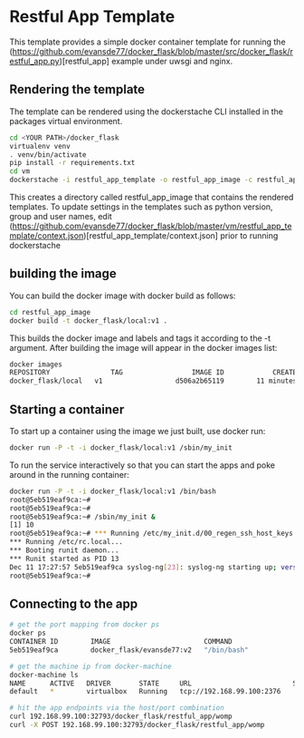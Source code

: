 # Restful App Template 

This template provides a simple docker container template for running the (https://github.com/evansde77/docker_flask/blob/master/src/docker_flask/restful_app.py)[restful_app] example under uwsgi and nginx. 

## Rendering the template 

The template can be rendered using the dockerstache CLI installed in the packages virtual environment. 

```bash 
cd <YOUR PATH>/docker_flask
virtualenv venv 
. venv/bin/activate
pip install -r requirements.txt
cd vm
dockerstache -i restful_app_template -o restful_app_image -c restful_app_template/context.json
```

This creates a directory called restful_app_image that contains the rendered templates. 
To update settings in the templates such as python version, group and user names, edit (https://github.com/evansde77/docker_flask/blob/master/vm/restful_app_template/context.json)[restful_app_template/context.json] prior to running dockerstache


## building the image

You can build the docker image with docker build as follows:

```bash
cd restful_app_image
docker build -t docker_flask/local:v1 .
```

This builds the docker image and labels and tags it according to the -t argument. After building the image will appear in the docker images list:

```bash
docker images
REPOSITORY               TAG                 IMAGE ID            CREATED             VIRTUAL SIZE
docker_flask/local   v1                  d506a2b65119        11 minutes ago      742.7 MB
```

## Starting a container

To start up a container using the image we just built, use docker run:

```bash
docker run -P -t -i docker_flask/local:v1 /sbin/my_init
```


To run the service interactively so that you can start the apps and poke around in the running container:

```bash
docker run -P -t -i docker_flask/local:v1 /bin/bash
root@5eb519eaf9ca:~# 
root@5eb519eaf9ca:~# 
root@5eb519eaf9ca:~# /sbin/my_init & 
[1] 10
root@5eb519eaf9ca:~# *** Running /etc/my_init.d/00_regen_ssh_host_keys.sh...
*** Running /etc/rc.local...
*** Booting runit daemon...
*** Runit started as PID 13
Dec 11 17:27:57 5eb519eaf9ca syslog-ng[23]: syslog-ng starting up; version='3.5.3'
root@5eb519eaf9ca:~# 
```


## Connecting to the app

```bash
# get the port mapping from docker ps 
docker ps 
CONTAINER ID        IMAGE                       COMMAND                  CREATED              STATUS              PORTS                                             NAMES
5eb519eaf9ca        docker_flask/evansde77:v2   "/bin/bash"              About a minute ago   Up About a minute   0.0.0.0:32794->80/tcp, 0.0.0.0:32793->8080/tcp    furious_ritchie

# get the machine ip from docker-machine
docker-machine ls 
NAME      ACTIVE   DRIVER       STATE     URL                         SWARM
default   *        virtualbox   Running   tcp://192.168.99.100:2376   

# hit the app endpoints via the host/port combination
curl 192.168.99.100:32793/docker_flask/restful_app/womp
curl -X POST 192.168.99.100:32793/docker_flask/restful_app/womp
```
